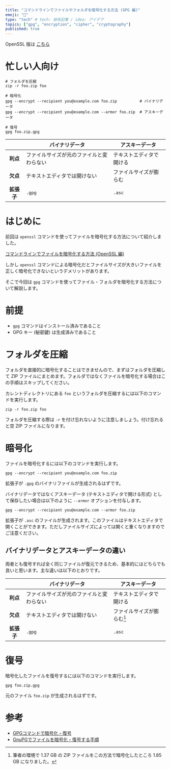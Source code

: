 ```yaml
---
title: "コマンドラインでファイルやフォルダを暗号化する方法 (GPG 編)"
emoji: "🔑"
type: "tech" # tech: 技術記事 / idea: アイデア
topics: ["gpg", "encryption", "cipher", "cryptography"]
published: true
---
```


OpenSSL 版は [こちら](https://zenn.dev/noraworld/articles/file-encryption)

# 忙しい人向け
```shell
# フォルダを圧縮
zip -r foo.zip foo

# 暗号化
gpg --encrypt --recipient you@example.com foo.zip          # バイナリデータ
gpg --encrypt --recipient you@example.com --armor foo.zip  # アスキーデータ

# 復号
gpg foo.zip.gpg
```

| | バイナリデータ | アスキーデータ |
| :---: | --- | --- |
| **利点** | ファイルサイズが元のファイルと変わらない | テキストエディタで開ける |
| **欠点** | テキストエディタでは開けない | ファイルサイズが膨らむ |
| **拡張子** | `.gpg` | `.asc` |



# はじめに
前回は `openssl` コマンドを使ってファイルを暗号化する方法について紹介しました。

[コマンドラインでファイルを暗号化する方法 (OpenSSL 編)](https://zenn.dev/noraworld/articles/file-encryption)

しかし `openssl` コマンドによる暗号化だとファイルサイズが大きいファイルを正しく暗号化できないというデメリットがあります。

そこで今回は `gpg` コマンドを使ってファイル・フォルダを暗号化する方法について解説します。



# 前提
* `gpg` コマンドはインストール済みであること
* GPG キー (秘密鍵) は生成済みであること



# フォルダを圧縮
フォルダを直接的に暗号化することはできませんので、まずはフォルダを圧縮して ZIP ファイルにまとめます。フォルダではなくファイルを暗号化する場合はこの手順はスキップしてください。

カレントディレクトリにある `foo` というフォルダを圧縮するには以下のコマンドを実行します。

```shell
zip -r foo.zip foo
```

フォルダを圧縮する際は `-r` を付け忘れないように注意しましょう。付け忘れると空 ZIP ファイルになります。



# 暗号化
ファイルを暗号化するには以下のコマンドを実行します。

```shell
gpg --encrypt --recipient you@example.com foo.zip
```

拡張子が `.gpg` のバイナリファイルが生成されるはずです。

バイナリデータではなくアスキーデータ (テキストエディタで開ける形式) として保存したい場合は以下のように `--armor` オプションを付与します。

```shell
gpg --encrypt --recipient you@example.com --armor foo.zip
```

拡張子が `.asc` のファイルが生成されます。このファイルはテキストエディタで開くことができます。ただしファイルサイズによっては開くと重くなりますのでご注意ください。

## バイナリデータとアスキーデータの違い
両者とも復号すれば全く同じファイルが復元できるため、基本的にはどちらでも良いと思います。主な違いは以下のとおりです。

| | バイナリデータ | アスキーデータ |
| :---: | --- | --- |
| **利点** | ファイルサイズが元のファイルと変わらない | テキストエディタで開ける |
| **欠点** | テキストエディタでは開けない | ファイルサイズが膨らむ[^size] |
| **拡張子** | `.gpg` | `.asc` |

[^size]: 筆者の環境で 1.37 GB の ZIP ファイルをこの方法で暗号化したところ 1.85 GB になりました。



# 復号
暗号化したファイルを復号するには以下のコマンドを実行します。

```shell
gpg foo.zip.gpg
```

元のファイル `foo.zip` が生成されるはずです。



# 参考
* [GPGコマンドで暗号化・復号](https://qiita.com/r_saiki/items/fb0bbbaa861e93f65ce9)
* [GnuPGでファイルを暗号化・復号する手順](https://laboradian.com/encrypt-with-gpg/)
